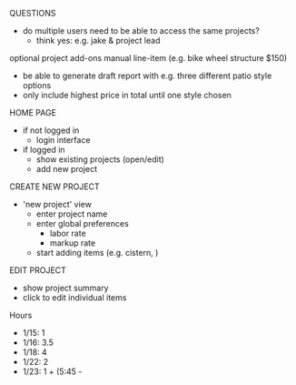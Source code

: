 QUESTIONS
* do multiple users need to be able to access the same projects?
  * think yes: e.g. jake & project lead


optional project add-ons
  manual line-item (e.g. bike wheel structure $150)

* be able to generate draft report with e.g. three different patio style options
* only include highest price in total until one style chosen

HOME PAGE
* if not logged in
  * login interface
* if logged in
  * show existing projects (open/edit)
  * add new project

CREATE NEW PROJECT
* 'new project' view
  * enter project name
  * enter global preferences
    * labor rate
    * markup rate
  * start adding items (e.g. cistern, )

EDIT PROJECT
* show project summary
* click to edit individual items



Hours
* 1/15: 1
* 1/16: 3.5
* 1/18: 4
* 1/22: 2
* 1/23: 1 + (5:45 - 
